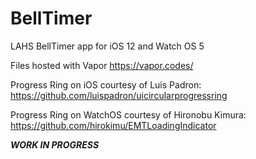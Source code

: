 # BellTimer
LAHS BellTimer app for iOS 12 and Watch OS 5

Files hosted with Vapor
https://vapor.codes/

Progress Ring on iOS courtesy of Luis Padron:
https://github.com/luispadron/uicircularprogressring

Progress Ring on WatchOS courtesy of Hironobu Kimura:
https://github.com/hirokimu/EMTLoadingIndicator

***WORK IN PROGRESS*** 

